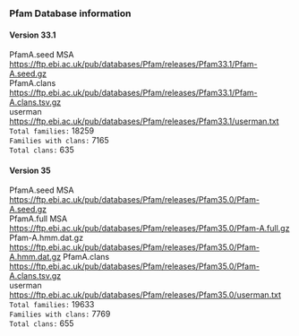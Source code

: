 ### Pfam Database information  

#### Version 33.1
PfamA.seed MSA https://ftp.ebi.ac.uk/pub/databases/Pfam/releases/Pfam33.1/Pfam-A.seed.gz  
PfamA.clans https://ftp.ebi.ac.uk/pub/databases/Pfam/releases/Pfam33.1/Pfam-A.clans.tsv.gz  
userman https://ftp.ebi.ac.uk/pub/databases/Pfam/releases/Pfam33.1/userman.txt  
`Total families:` 18259  
`Families with clans:` 7165  
`Total clans:`	635

#### Version 35
PfamA.seed MSA https://ftp.ebi.ac.uk/pub/databases/Pfam/releases/Pfam35.0/Pfam-A.seed.gz  
PfamA.full MSA https://ftp.ebi.ac.uk/pub/databases/Pfam/releases/Pfam35.0/Pfam-A.full.gz  
Pfam-A.hmm.dat.gz https://ftp.ebi.ac.uk/pub/databases/Pfam/releases/Pfam35.0/Pfam-A.hmm.dat.gz
PfamA.clans https://ftp.ebi.ac.uk/pub/databases/Pfam/releases/Pfam35.0/Pfam-A.clans.tsv.gz  
userman https://ftp.ebi.ac.uk/pub/databases/Pfam/releases/Pfam35.0/userman.txt  
`Total families:` 19633  
`Families with clans:` 7769  
`Total clans:`	655